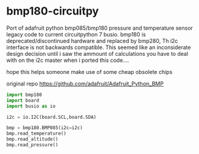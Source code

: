 # bmp180-circuitpy
Port of adafruit python bmp085/bmp180 pressure and temperature sensor legacy code to current circuitpython 7 busio. bmp180 is deprecated/discontinued hardware and replaced by bmp280, Th i2c interface is not backwards compatible. This seemed like an inconsiderate design decision until i saw the ammount of calculations you have to deal with on the i2c master when i ported this code.... 

hope this helps someone make use of some cheap obsolete chips

original repo https://github.com/adafruit/Adafruit_Python_BMP

```py
import bmp180
import board
import busio as io

i2c = io.I2C(board.SCL,board.SDA)

bmp = bmp180.BMP085(i2c=i2c)
bmp.read_temperature()
bmp.read_altitude()
bmp.read_pressure()                 
```
